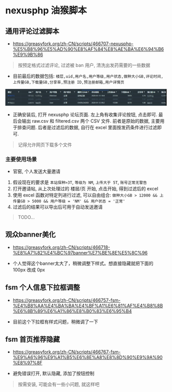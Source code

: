 # nexusphp 油猴脚本

## 通用评论过滤脚本

* https://greasyfork.org/zh-CN/scripts/466707-nexusphp-%E5%B8%96%E5%AD%90%E8%AF%84%E8%AE%BA%E6%94%B6%E9%9B%86

> 按预定格式过滤评论, 过滤被 ban 用户, 清洗出发药需要的一些数据  

* 目前最后的数据包括: `楼层,uid,用户名,用户等级,用户状态,做种大小GB,评论时间,上传量GB,下载量GB,分享率,预注册 ID,预注册邮箱,用户详情页`

![img](./docs/1.jpg)

* 正确安装后, 打开 nexusphp 论坛页面. 左上角有收集评论按钮, 点击即可. 最后会输出 raw.csv 和 filtered.csv 两个 CSV 文件. 前者是原始的数据, 主要用于排查问题. 后者是过滤后的数据, 自行在 excel 里面按发药条件进行过滤即可.

> 记得允许网页下载多个文件  

### 主要使用场景

* 官窑, 个人发送大量邀请

1. 假设现在的要求是 `本站保种>3T`, `等级为 NM`, `上传大于 5T`, `账号正常无警告`
2. 打开邀请帖, 从上次处理过的 楼层/页 开始, 点击开始, 得到过滤后的 excel
3. 使用 excel 函数对特定列进行过滤, 可以自由组合: `做种大小GB > 12000 && 上传量GB > 5000 && 用户等级 = 'NM' && 用户状态 = '正常'`
4. 过滤后的结果可以导出后可用于自动发送邀请

> TODO...  

## 观众banner美化

* https://greasyfork.org/zh-CN/scripts/466718-%E8%A7%82%E4%BC%97banner%E7%BE%8E%E5%8C%96

* 个人觉得这个banner太大了，稍微调整下样式。想直接隐藏就把下面的 100px 改成 0px

## fsm 个人信息下拉框调整

* https://greasyfork.org/zh-CN/scripts/466757-fsm-%E4%B8%AA%E4%BA%BA%E4%BF%A1%E6%81%AF%E4%B8%8B%E6%8B%89%E6%A1%86%E8%B0%83%E6%95%B4

* 目前这个下拉框有样式问题，稍微调了一下

## fsm 首页推荐隐藏

* https://greasyfork.org/zh-CN/scripts/466767-fsm-%E9%A6%96%E9%A1%B5%E6%8E%A8%E8%8D%90%E9%9A%90%E8%97%8F

* 避免错误打开, 默认隐藏, 添加了按钮控制

> 按需安装, 可能会有一些小问题, 就这样吧  
